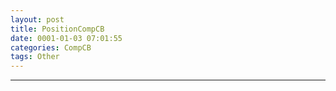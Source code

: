 ```yaml
---
layout: post
title: PositionCompCB
date: 0001-01-03 07:01:55
categories: CompCB
tags: Other
---
```



------

